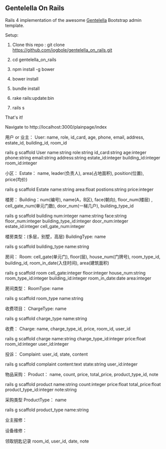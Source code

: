 **Gentelella On Rails**
---------------------------
Rails 4 implementation of the awesome [Gentelella](https://github.com/puikinsh/gentelella) Bootstrap admin template.

Setup:
 1. Clone this repo :  git clone
    https://github.com/iogbole/gentelella_on_rails.git

 2. cd gentelella_on_rails

 3. npm install -g bower

 4. bower install

 5. bundle install
 
 6. rake rails:update:bin
 
 7. rails s

That's it!

Navigate to   http://localhost:3000/plainpage/index


用户 or 业主：
User: name, role, id_card, age, phone, email, address, estate_id, building_id, room_id

rails g scaffold User name:string role:string id_card:string age:integer phone:string email:string address:string estate_id:integer building_id:integer room_id:integer

小区：
  Estate： name, leader(负责人), area(占地面积), position(位置), price(均价)

rails g scaffold Estate name:string area:float postions:string price:integer

楼房：
  Building：num(编号), name(A，B区), face(朝向), floor_num(楼层) , cell_gate_num(单元门数), door_num(一梯几户), building_type_id

rails g scaffold building num:integer name:string face:string floor_num:integer building_type_id:integer door_num:integer estate_id:integer cell_gate_num:integer

楼房类型：(多层，别墅，高层)
  BuildingType: name

rails g scaffold building_type name:string

房间：
  Room: cell_gate(单元门), floor(层), house_num(门牌号), room_type_id, building_id, room_in_date(入住时间), area(建筑面积)

rails g scaffold room cell_gate:integer floor:integer house_num:string room_type_id:integer building_id:integer room_in_date:date area:integer

房间类型： 
  RoomType: name

rails g scaffold room_type name:string

收费项目：
  ChargeType: name

rails g scaffold charge_type name:string

收费：
  Charge: name, charge_type_id, price, room_id, user_id

rails g scaffold charge name:string charge_type_id:integer price:float room_id:integer user_id:integer

投诉：
  Complaint: user_id, state, content

rails g scaffold complaint content:text state:string user_id:integer

物品采购：
  Product： name, count, price, total_price, product_type_id, note

rails g scaffold product name:string count:integer price:float total_price:float product_type_id:integer note:string

采购类型
	ProductType： name

rails g scaffold product_type name:string

业主报修：

设备维修：

领取钥匙记录
room_id, user_id, date, note


